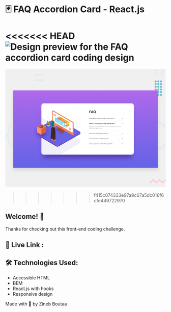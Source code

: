 # 🃏 FAQ Accordion Card - React.js

<<<<<<< HEAD
![Design preview for the FAQ accordion card coding design](./public/images/design-preview.jpg)
=======
![Design preview for the FAQ accordion card coding ](./public/images/desktop-preview.jpg)
>>>>>>> f415c074333e97a9c67a5dc016f6cfe449722970

## Welcome! 👋

Thanks for checking out this front-end coding challenge.

## 🔗 Live Link :

## 🛠 Technologies Used:

- Accessible HTML
- BEM
- React.js with hooks
- Responsive design

Made with 💖 by Zineb Boutaa

